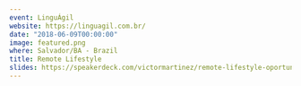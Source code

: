 ```yaml
---
event: LinguÁgil
website: https://linguagil.com.br/
date: "2018-06-09T00:00:00"
image: featured.png
where: Salvador/BA - Brazil
title: Remote Lifestyle
slides: https://speakerdeck.com/victormartinez/remote-lifestyle-oportunidades-e-desafios-do-programador-remoto
---
```

